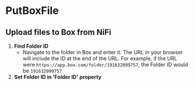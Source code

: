 <!--
  Licensed to the Apache Software Foundation (ASF) under one or more
  contributor license agreements.  See the NOTICE file distributed with
  this work for additional information regarding copyright ownership.
  The ASF licenses this file to You under the Apache License, Version 2.0
  (the "License"); you may not use this file except in compliance with
  the License.  You may obtain a copy of the License at
      http://www.apache.org/licenses/LICENSE-2.0
  Unless required by applicable law or agreed to in writing, software
  distributed under the License is distributed on an "AS IS" BASIS,
  WITHOUT WARRANTIES OR CONDITIONS OF ANY KIND, either express or implied.
  See the License for the specific language governing permissions and
  limitations under the License.
-->

# PutBoxFile

## Upload files to Box from NiFi

1. **Find Folder ID**
    * Navigate to the folder in Box and enter it. The URL in your browser will include the ID at the end of the URL. For
      example, if the URL were `https://app.box.com/folder/191632099757`, the Folder ID would be `191632099757`
2. **Set Folder ID in 'Folder ID' property**